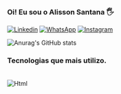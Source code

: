 ### Oi! Eu sou o Alisson Santana 🖐

[![Linkedin](https://img.shields.io/badge/LinkedIn-0077B5?style=for-the-badge&logo=linkedin&logoColor=white)](https://www.linkedin.com/in/alissonsb/)
[![WhatsApp](https://img.shields.io/badge/WhatsApp-25D366?style=for-the-badge&logo=whatsapp&logoColor=white)](https://wa.me/5544991770106)
[![Instagram](https://img.shields.io/badge/Instagram-E4405F?style=for-the-badge&logo=instagram&logoColor=white)](https://www.instagram.com/alissonpromoter44/)

![Anurag's GitHub stats](https://github-readme-stats.vercel.app/api?username=alisson98sb&show_icons=true&theme=gruvbox)

### Tecnologias que mais utilizo. 

<div style="display: inline_block"> <br/>
 <img align="center" alt="Html" src="https://img.shields.io/badge/HTML5-E34F26?style=for-the-badge&logo=html5&logoColor=white" />
 <img align="center" alt="" src="https://img.shields.io/badge/React-20232A?style=for-the-badge&logo=react&logoColor=61DAFB"/>
 <img align="center" alt="" src="https://img.shields.io/badge/React_Native-20232A?style=for-the-badge&logo=react&logoColor=61DAFB"/>
 <img align="center" alt="" src="https://img.shields.io/badge/AngularJS-E23237?style=for-the-badge&logo=angularjs&logoColor=white"/> <br/> <br/> 

 <img align="center" alt="" src="https://img.shields.io/badge/Express.js-404D59?style=for-the-badge"/>
 <img align="center" alt="" src="https://img.shields.io/badge/Sass-CC6699?style=for-the-badge&logo=sass&logoColor=white"/>
 <img align="center" alt="" src="https://img.shields.io/badge/TypeScript-007ACC?style=for-the-badge&logo=typescript&logoColor=white"/>
 <img align="center" alt="" src="https://img.shields.io/badge/Node.js-43853D?style=for-the-badge&logo=node.js&logoColor=white"/>
</div>
